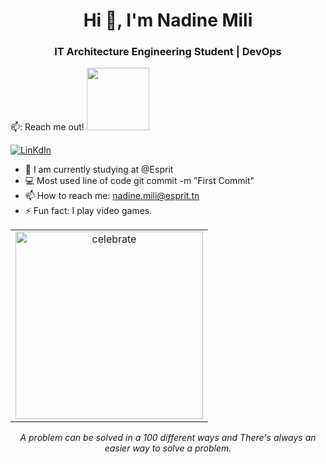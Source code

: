 <h1 align="center">Hi 👋, I'm Nadine Mili</h1>
<h3 align="center">IT Architecture Engineering Student | DevOps</h3>

📫: Reach me out! <img src="https://raw.githubusercontent.com/ShahriarShafin/ShahriarShafin/main/Assets/handshake.gif" width="100px" style="max-width: 100%;">

<a href="https://www.linkedin.com/in/nadine-mili-a3435a27a/" rel="nofollow"><img src="https://img.shields.io/badge/LinkedIn-0077B5?style=for-the-badge&logo=linkedin&logoColor=white" alt="LinKdIn"></a>

- 🔭 I am currently studying at @Esprit
- 💻 Most used line of code git commit -m "First Commit"
- 📫 How to reach me: nadine.mili@esprit.tn
- ⚡  Fun fact: I play video games.

<table width="100%">
  <tr>
    <td align="center">
      <img src="https://camo.githubusercontent.com/34cc5c8b4ea4d92190f579a8f03e0b8c663b0788653bf6a378026464f5573286/68747470733a2f2f6f63746f6465782e6769746875622e636f6d2f696d616765732f6a65747061636b746f6361742e706e67" alt="celebrate" width="300">
    </td>
  </tr>
</table>




 <p align="center">
   <i>A problem can be solved in a 100 different ways and There's always an easier way to solve a problem.</i>
 
